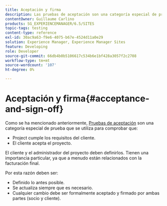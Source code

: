```yaml
---
title: Aceptación y firma
description: Las pruebas de aceptación son una categoría especial de pruebas que se utiliza para comprobar que el proyecto cumple los requisitos del cliente y que el cliente acepta el proyecto
contentOwner: Guillaume Carlino
products: SG_EXPERIENCEMANAGER/6.5/SITES
topic-tags: testing
content-type: reference
exl-id: 30ac9a63-f9e6-4075-b67e-4524d11a0e29
solution: Experience Manager, Experience Manager Sites
feature: Developing
role: Developer
source-git-commit: 66db4b0b5106617c534b6e1bf428a3057f2c2708
workflow-type: tm+mt
source-wordcount: '107'
ht-degree: 0%

---
```


# Aceptación y firma{#acceptance-and-sign-off}

Como se ha mencionado anteriormente, [Pruebas de aceptación](/help/sites-developing/planning.md) son una categoría especial de prueba que se utiliza para comprobar que:

* Project cumple los requisitos del cliente.
* El cliente acepta el proyecto.

El cliente y el administrador del proyecto deben definirlos. Tienen una importancia particular, ya que a menudo están relacionados con la facturación final.

Por esta razón deben ser:

* Definido lo antes posible.
* Se actualiza siempre que es necesario.
* Cualquier cambio debe ser formalmente aceptado y firmado por ambas partes (socio y cliente).

